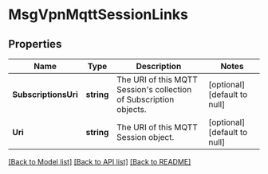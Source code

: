 # MsgVpnMqttSessionLinks

## Properties
Name | Type | Description | Notes
------------ | ------------- | ------------- | -------------
**SubscriptionsUri** | **string** | The URI of this MQTT Session&#x27;s collection of Subscription objects. | [optional] [default to null]
**Uri** | **string** | The URI of this MQTT Session object. | [optional] [default to null]

[[Back to Model list]](../README.md#documentation-for-models) [[Back to API list]](../README.md#documentation-for-api-endpoints) [[Back to README]](../README.md)

